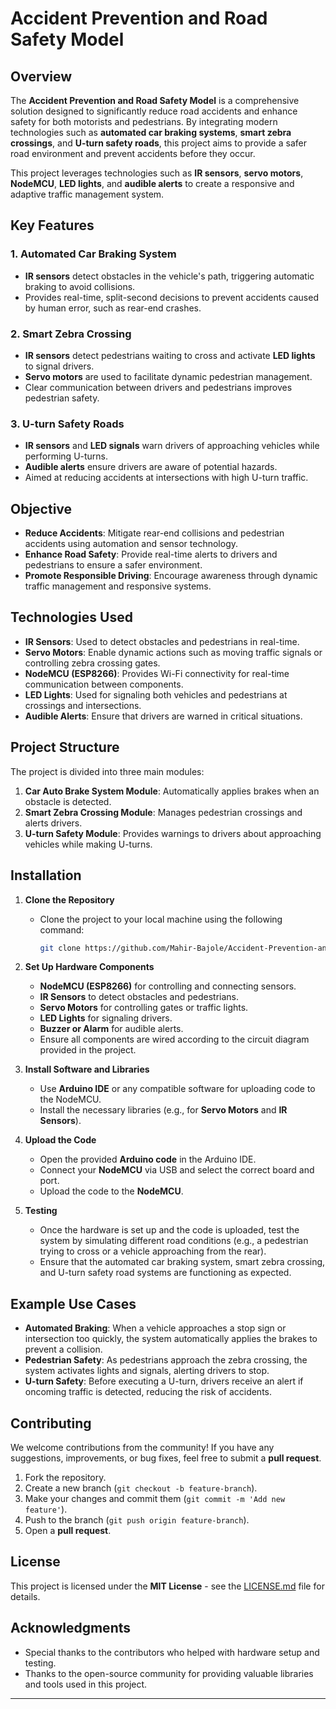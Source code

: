 # Accident Prevention and Road Safety Model

## Overview

The **Accident Prevention and Road Safety Model** is a comprehensive solution designed to significantly reduce road accidents and enhance safety for both motorists and pedestrians. By integrating modern technologies such as **automated car braking systems**, **smart zebra crossings**, and **U-turn safety roads**, this project aims to provide a safer road environment and prevent accidents before they occur.

This project leverages technologies such as **IR sensors**, **servo motors**, **NodeMCU**, **LED lights**, and **audible alerts** to create a responsive and adaptive traffic management system.

## Key Features

### 1. **Automated Car Braking System**

- **IR sensors** detect obstacles in the vehicle's path, triggering automatic braking to avoid collisions.
- Provides real-time, split-second decisions to prevent accidents caused by human error, such as rear-end crashes.

### 2. **Smart Zebra Crossing**

- **IR sensors** detect pedestrians waiting to cross and activate **LED lights** to signal drivers.
- **Servo motors** are used to facilitate dynamic pedestrian management.
- Clear communication between drivers and pedestrians improves pedestrian safety.

### 3. **U-turn Safety Roads**

- **IR sensors** and **LED signals** warn drivers of approaching vehicles while performing U-turns.
- **Audible alerts** ensure drivers are aware of potential hazards.
- Aimed at reducing accidents at intersections with high U-turn traffic.

## Objective

- **Reduce Accidents**: Mitigate rear-end collisions and pedestrian accidents using automation and sensor technology.
- **Enhance Road Safety**: Provide real-time alerts to drivers and pedestrians to ensure a safer environment.
- **Promote Responsible Driving**: Encourage awareness through dynamic traffic management and responsive systems.

## Technologies Used

- **IR Sensors**: Used to detect obstacles and pedestrians in real-time.
- **Servo Motors**: Enable dynamic actions such as moving traffic signals or controlling zebra crossing gates.
- **NodeMCU (ESP8266)**: Provides Wi-Fi connectivity for real-time communication between components.
- **LED Lights**: Used for signaling both vehicles and pedestrians at crossings and intersections.
- **Audible Alerts**: Ensure that drivers are warned in critical situations.

## Project Structure

The project is divided into three main modules:

1. **Car Auto Brake System Module**: Automatically applies brakes when an obstacle is detected.
2. **Smart Zebra Crossing Module**: Manages pedestrian crossings and alerts drivers.
3. **U-turn Safety Module**: Provides warnings to drivers about approaching vehicles while making U-turns.

## Installation

1. **Clone the Repository**

   - Clone the project to your local machine using the following command:
     ```bash
     git clone https://github.com/Mahir-Bajole/Accident-Prevention-and-Road-Safety.git
     ```

2. **Set Up Hardware Components**

   - **NodeMCU (ESP8266)** for controlling and connecting sensors.
   - **IR Sensors** to detect obstacles and pedestrians.
   - **Servo Motors** for controlling gates or traffic lights.
   - **LED Lights** for signaling drivers.
   - **Buzzer or Alarm** for audible alerts.
   - Ensure all components are wired according to the circuit diagram provided in the project.

3. **Install Software and Libraries**

   - Use **Arduino IDE** or any compatible software for uploading code to the NodeMCU.
   - Install the necessary libraries (e.g., for **Servo Motors** and **IR Sensors**).

4. **Upload the Code**

   - Open the provided **Arduino code** in the Arduino IDE.
   - Connect your **NodeMCU** via USB and select the correct board and port.
   - Upload the code to the **NodeMCU**.

5. **Testing**
   - Once the hardware is set up and the code is uploaded, test the system by simulating different road conditions (e.g., a pedestrian trying to cross or a vehicle approaching from the rear).
   - Ensure that the automated car braking system, smart zebra crossing, and U-turn safety road systems are functioning as expected.

## Example Use Cases

- **Automated Braking**: When a vehicle approaches a stop sign or intersection too quickly, the system automatically applies the brakes to prevent a collision.
- **Pedestrian Safety**: As pedestrians approach the zebra crossing, the system activates lights and signals, alerting drivers to stop.
- **U-turn Safety**: Before executing a U-turn, drivers receive an alert if oncoming traffic is detected, reducing the risk of accidents.

## Contributing

We welcome contributions from the community! If you have any suggestions, improvements, or bug fixes, feel free to submit a **pull request**.

1. Fork the repository.
2. Create a new branch (`git checkout -b feature-branch`).
3. Make your changes and commit them (`git commit -m 'Add new feature'`).
4. Push to the branch (`git push origin feature-branch`).
5. Open a **pull request**.

## License

This project is licensed under the **MIT License** - see the [LICENSE.md](LICENSE.md) file for details.

## Acknowledgments

- Special thanks to the contributors who helped with hardware setup and testing.
- Thanks to the open-source community for providing valuable libraries and tools used in this project.

---
